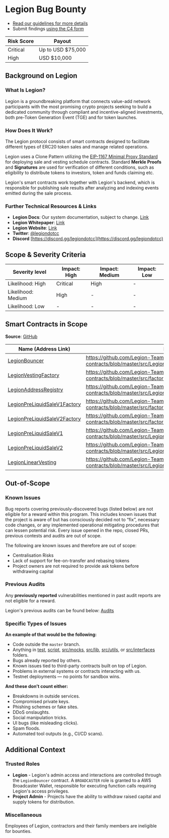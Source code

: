 # Legion Bug Bounty

- [Read our guidelines for more details](https://docs.code4rena.com/bounties)
- Submit findings [using the C4 form](https://code4rena.com/bounties/legion.cc/submit)

| Risk Score | Payout            |
| ---------- | ----------------- |
| Critical   | Up to USD $75,000 |
| High       | USD $10,000       |

## Background on Legion

### What Is Legion?

Legion is a groundbreaking platform that connects value-add network participants with the most promising crypto projects seeking to build a dedicated community through compliant and incentive-aligned investments, both pre-Token Generation Event (TGE) and for token launches.

### How Does It Work?

The Legion protocol consists of smart contracts designed to facilitate different types of ERC20 token sales and manage related operations.

Legion uses a Clone Pattern utilizing the [EIP-1167 Minimal Proxy Standard](https://eips.ethereum.org/EIPS/eip-1167) for deploying sale and vesting schedule contracts. Standard **Merkle Proofs** and **Signatures** are used for verification of different conditions, such as eligibility to distribute tokens to investors, token and funds claiming etc.

Legion's smart contracts work together with Legion's backend, which is responsible for publishing sale results after analyzing and indexing events emitted during the sale process.

### Further Technical Resources & Links

- **Legion Docs**: Our system documentation, subject to change. [Link](https://legion-1.gitbook.io/)
- **Legion Whitepaper**: [Link](https://legion.cc/documents/Legion_Whitepaper.pdf)
- **Legion Website**: [Link](https://legion.cc)
- **Twitter**: [@legiondotcc](https://x.com/legiondotcc)
- **Discord** [https://discord.gg/legiondotcc](https://discord.gg/legiondotcc)

## Scope & Severity Criteria

| Severity level     | Impact: High | Impact: Medium | Impact: Low |
| ------------------ | ------------ | -------------- | ----------- |
| Likelihood: High   | Critical     | High           | -           |
| Likelihood: Medium | High         | -              | -           |
| Likelihood: Low    | -            | -              | -           |

## Smart Contracts in Scope

**Source**: [GitHub](https://github.com/Legion-Team/legion-protocol-contracts)

| Name (Address Link)                                                                                     | Repo                                                                                                                  |
| ------------------------------------------------------------------------------------------------------- | --------------------------------------------------------------------------------------------------------------------- |
| [LegionBouncer](https://etherscan.io/address/0x4a7aca57a685c9e893f60a716415e5e588500533)                | <https://github.com/Legion-Team/legion-protocol-contracts/blob/master/src/LegionBouncer.sol>                          |
| [LegionVestingFactory](https://etherscan.io/address/0x7832d6730aa93f6954ca158e392b21d0a95e9e5f)         | <https://github.com/Legion-Team/legion-protocol-contracts/blob/master/src/factories/LegionVestingFactory.sol>         |
| [LegionAddressRegistry](https://etherscan.io/address/0x58ddd0816120cab3e646dd57b9722b016552aed7)        | <https://github.com/Legion-Team/legion-protocol-contracts/blob/master/src/LegionAddressRegistry.sol>                  |
| [LegionPreLiquidSaleV1Factory](https://etherscan.io/address/0x6d1a5c2c7f71c3a16a36a247f12ce8aedeb5c4e7) | <https://github.com/Legion-Team/legion-protocol-contracts/blob/master/src/factories/LegionPreLiquidSaleV1Factory.sol> |
| [LegionPreLiquidSaleV2Factory](https://etherscan.io/address/0x9b7ed9757e0e97e11427377fed3bb46f92d53ce9) | <https://github.com/Legion-Team/legion-protocol-contracts/blob/master/src/factories/LegionPreLiquidSaleV2Factory.sol> |
| [LegionPreLiquidSaleV1](https://etherscan.io/address/0x3Cd9E6a79446d8331101252F6cA8d943AC1777ef)        | <https://github.com/Legion-Team/legion-protocol-contracts/blob/master/src/LegionPreLiquidSaleV1.sol>                  |
| [LegionPreLiquidSaleV2](https://etherscan.io/address/0x076Ff291EA6783C17d8AC3459E1Fd9Da37741add)        | <https://github.com/Legion-Team/legion-protocol-contracts/blob/master/src/LegionPreLiquidSaleV2.sol>                  |
| [LegionLinearVesting](https://etherscan.io/address/0x423781817E3998659AE3a012357e1B958e9aEE06)          | <https://github.com/Legion-Team/legion-protocol-contracts/blob/master/src/LegionLinearVesting.sol>                    |

## Out-of-Scope

### Known Issues

Bug reports covering previously-discovered bugs (listed below) are not eligible for a reward within this program. This includes known issues that the project is aware of but has consciously decided not to “fix”, necessary code changes, or any implemented operational mitigating procedures that can lessen potential risk. Every issue opened in the repo, closed PRs, previous contests and audits are out of scope.

The following are known issues and therefore are out of scope:

- Centralisation Risks
- Lack of support for fee-on-transfer and rebasing tokens
- Project owners are not required to provide ask tokens before
  withdrawing capital

### Previous Audits

Any **previously reported** vulnerabilities mentioned in past audit reports are not eligible for a reward.

Legion's previous audits can be found below: [Audits](https://github.com/Legion-Team/legion-protocol-contracts/tree/master/audits)

### Specific Types of Issues

**An example of that would be the following:**

- Code outside the `master` branch.
- Anything in [test](https://github.com/Legion-Team/legion-protocol-contracts/tree/master/test), [script](https://github.com/Legion-Team/legion-protocol-contracts/tree/master/script), [src/mocks](https://github.com/Legion-Team/legion-protocol-contracts/tree/master/src/mocks), [src/lib](https://github.com/Legion-Team/legion-protocol-contracts/tree/master/src/lib), [src/utils](https://github.com/Legion-Team/legion-protocol-contracts/tree/master/src/utils), or [src/interfaces](https://github.com/Legion-Team/legion-protocol-contracts/tree/master/src/interfaces) folders.
- Bugs already reported by others.
- Known issues tied to third-party contracts built on top of Legion.
- Problems in external systems or contracts interacting with us.
- Testnet deployments — no points for sandbox wins.

**And these don’t count either:**

- Breakdowns in outside services.
- Compromised private keys.
- Phishing schemes or fake sites.
- DDoS onslaughts.
- Social manipulation tricks.
- UI bugs (like misleading clicks).
- Spam floods.
- Automated tool outputs (e.g., CI/CD scans).

## Additional Context

### Trusted Roles

- **Legion** - Legion's admin access and interactions are controlled through the `LegionBouncer` contract. A `BROADCASTER` role is granted to a AWS Broadcaster Wallet, responsible for executing function calls requiring Legion's access privileges.
- **Project Admin** - Projects have the ability to withdraw raised capital and supply tokens for distribution.

### Miscellaneous

Employees of Legion, contractors and their family members are ineligible for bounties.
